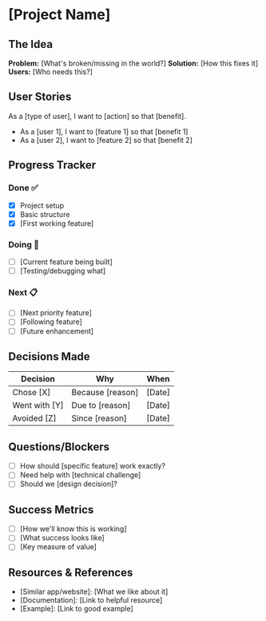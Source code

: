 # [Project Name]

## The Idea
**Problem:** [What's broken/missing in the world?]
**Solution:** [How this fixes it]
**Users:** [Who needs this?]

## User Stories
As a [type of user], I want to [action] so that [benefit].
- As a [user 1], I want to [feature 1] so that [benefit 1]
- As a [user 2], I want to [feature 2] so that [benefit 2]

## Progress Tracker
### Done ✅
- [x] Project setup
- [x] Basic structure
- [x] [First working feature]

### Doing 🚧
- [ ] [Current feature being built]
- [ ] [Testing/debugging what]

### Next 📋
- [ ] [Next priority feature]
- [ ] [Following feature]
- [ ] [Future enhancement]

## Decisions Made
| Decision | Why | When |
|----------|-----|------|
| Chose [X] | Because [reason] | [Date] |
| Went with [Y] | Due to [reason] | [Date] |
| Avoided [Z] | Since [reason] | [Date] |

## Questions/Blockers
- [ ] How should [specific feature] work exactly?
- [ ] Need help with [technical challenge]
- [ ] Should we [design decision]?

## Success Metrics
- [ ] [How we'll know this is working]
- [ ] [What success looks like]
- [ ] [Key measure of value]

## Resources & References
- [Similar app/website]: [What we like about it]
- [Documentation]: [Link to helpful resource]
- [Example]: [Link to good example]